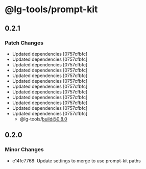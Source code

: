 # @lg-tools/prompt-kit

## 0.2.1

### Patch Changes

- Updated dependencies [0757cfbfc]
- Updated dependencies [0757cfbfc]
- Updated dependencies [0757cfbfc]
- Updated dependencies [0757cfbfc]
- Updated dependencies [0757cfbfc]
- Updated dependencies [0757cfbfc]
- Updated dependencies [0757cfbfc]
- Updated dependencies [0757cfbfc]
- Updated dependencies [0757cfbfc]
- Updated dependencies [0757cfbfc]
- Updated dependencies [0757cfbfc]
- Updated dependencies [0757cfbfc]
  - @lg-tools/build@0.8.0

## 0.2.0

### Minor Changes

- e14fc7768: Update settings to merge to use prompt-kit paths
